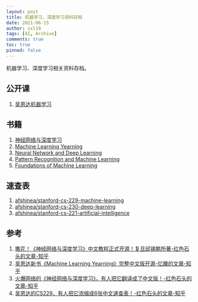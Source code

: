 ```yaml
---
layout: post
title: 机器学习、深度学习资料存档
date: 2021-06-15
author: zxl19
tags: [AI, Archive]
comments: true
toc: true
pinned: false
---
```


机器学习、深度学习相关资料存档。

<!-- more -->

## 公开课

1. [吴恩达机器学习](https://study.163.com/course/introduction/1210076550.htm)

## 书籍

1. [神经网络与深度学习](https://nndl.github.io/)
2. [Machine Learning Yearning](https://github.com/deeplearning-ai/machine-learning-yearning-cn)
3. [Neural Network and Deep Learning](http://neuralnetworksanddeeplearning.com/about.html)
4. [Pattern Recognition and Machine Learning](http://users.isr.ist.utl.pt/~wurmd/Livros/school/Bishop%20-%20Pattern%20Recognition%20And%20Machine%20Learning%20-%20Springer%20%202006.pdf)
5. [Foundations of Machine Learning](https://cs.nyu.edu/~mohri/mlbook/)

## 速查表

1. [afshinea/stanford-cs-229-machine-learning](https://github.com/afshinea/stanford-cs-229-machine-learning)
2. [afshinea/stanford-cs-230-deep-learning](https://github.com/afshinea/stanford-cs-230-deep-learning)
3. [afshinea/stanford-cs-221-artificial-intelligence](https://github.com/afshinea/stanford-cs-221-artificial-intelligence)

## 参考

1. [撒花！《神经网络与深度学习》中文教程正式开源！复旦邱锡鹏所著-红色石头的文章-知乎](https://zhuanlan.zhihu.com/p/61948968)
2. [吴恩达新书《Machine Learning Yearning》完整中文版开源-忆臻的文章-知乎](https://zhuanlan.zhihu.com/p/86274697)
3. [火爆网络的《神经网络与深度学习》，有人把它翻译成了中文版！-红色石头的文章-知乎](https://zhuanlan.zhihu.com/p/58144032)
4. [吴恩达的CS229，有人把它浓缩成6张中文速查表！-红色石头的文章-知乎](https://zhuanlan.zhihu.com/p/56534902)
